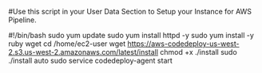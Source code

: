 #Use this script in your User Data Section to Setup your Instance for AWS Pipeline.


#!/bin/bash
sudo yum update
sudo yum install httpd -y
sudo yum install -y ruby wget
cd /home/ec2-user
wget https://aws-codedeploy-us-west-2.s3.us-west-2.amazonaws.com/latest/install
chmod +x ./install
sudo ./install auto
sudo service codedeploy-agent start


